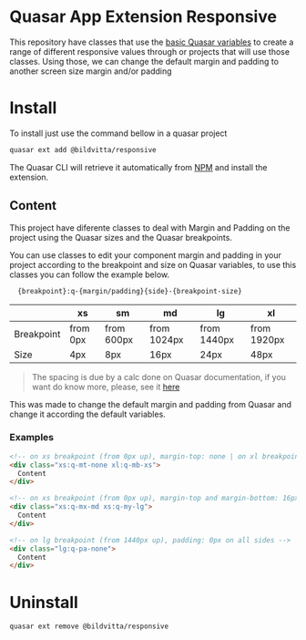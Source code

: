 Quasar App Extension Responsive
===

This repository have classes that use the [basic Quasar variables](https://quasar.dev/style/sass-scss-variables#Variables-list) to create a range of different responsive values through or projects that will use those classes.
Using those, we can change the default margin and padding to another screen size margin and/or padding

# Install

To install just use the command bellow in a quasar project
```bash
quasar ext add @bildvitta/responsive
```

The Quasar CLI will retrieve it automatically from [NPM](https://www.npmjs.com/package/@bildvitta/quasar-app-extension-responsive) and install the extension.

## Content

This project have diferente classes to deal with Margin and Padding on the project using the Quasar sizes and the Quasar breakpoints.

You can use classes to edit your component margin and padding in your project according to the breakpoint and size on Quasar variables, to use this classes you can follow the example below.

```
  {breakpoint}:q-{margin/padding}{side}-{breakpoint-size}
```

|            | xs       | sm         | md          | lg          | xl          |
|------------|----------|------------|-------------|-------------|-------------|
| Breakpoint | from 0px | from 600px | from 1024px | from 1440px | from 1920px |
| Size       | 4px      | 8px        | 16px        | 24px        | 48px        |
> The spacing is due by a calc done on Quasar documentation, if you want do know more, please, see it [here](https://quasar.dev/style/sass-scss-variables#Variables-list)

This was made to change the default margin and padding from Quasar and change it according the default variables. 

### Examples 

```html
<!-- on xs breakpoint (from 0px up), margin-top: none | on xl breakpoint (from 1920px), margin-bottom: 4px (xs breakpoint size) -->
<div class="xs:q-mt-none xl:q-mb-xs">
  Content
</div>
```

```html
<!-- on xs breakpoint (from 0px up), margin-top and margin-bottom: 16px (md size ) | on xs breakpoint (from 0px up), margin-left and margin-right: 24px (lg size)-->
<div class="xs:q-mx-md xs:q-my-lg">
  Content
</div>
```

```html
<!-- on lg breakpoint (from 1440px up), padding: 0px on all sides -->
<div class="lg:q-pa-none">
  Content
</div>
```

# Uninstall
```bash
quasar ext remove @bildvitta/responsive
```
